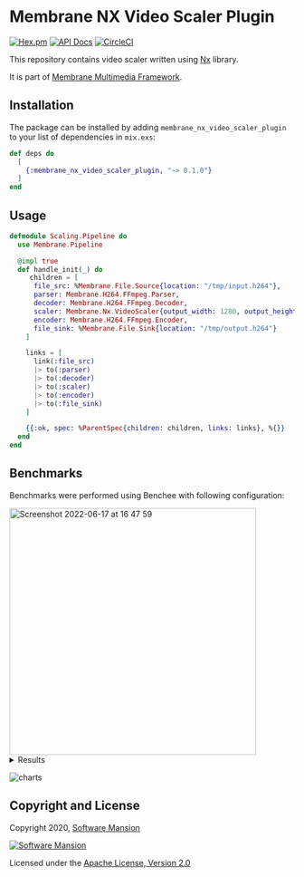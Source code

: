 # Membrane NX Video Scaler Plugin

[![Hex.pm](https://img.shields.io/hexpm/v/membrane_nx_video_scaler_plugin.svg)](https://hex.pm/packages/membrane_nx_video_scaler_plugin)
[![API Docs](https://img.shields.io/badge/api-docs-yellow.svg?style=flat)](https://hexdocs.pm/membrane_nx_video_scaler_plugin)
[![CircleCI](https://circleci.com/gh/membraneframework/membrane_nx_video_scaler_plugin.svg?style=svg)](https://circleci.com/gh/membraneframework/membrane_nx_video_scaler_plugin)

This repository contains video scaler written using [Nx](https://github.com/elixir-nx/nx) library.

It is part of [Membrane Multimedia Framework](https://membraneframework.org).

## Installation

The package can be installed by adding `membrane_nx_video_scaler_plugin` to your list of dependencies in `mix.exs`:

```elixir
def deps do
  [
    {:membrane_nx_video_scaler_plugin, "~> 0.1.0"}
  ]
end
```

## Usage

```elixir
defmodule Scaling.Pipeline do
  use Membrane.Pipeline

  @impl true
  def handle_init(_) do
     children = [
      file_src: %Membrane.File.Source{location: "/tmp/input.h264"},
      parser: Membrane.H264.FFmpeg.Parser,
      decoder: Membrane.H264.FFmpeg.Decoder,
      scaler: Membrane.Nx.VideoScaler{output_width: 1280, output_height: 720},
      encoder: Membrane.H264.FFmpeg.Encoder,
      file_sink: %Membrane.File.Sink{location: "/tmp/output.h264"}
    ]

    links = [
      link(:file_src)
      |> to(:parser)
      |> to(:decoder)
      |> to(:scaler)
      |> to(:encoder)
      |> to(:file_sink)
    ]

    {{:ok, spec: %ParentSpec{children: children, links: links}, %{}}
  end
end
```

## Benchmarks

Benchmarks were performed using Benchee with following configuration:

<img width="436" alt="Screenshot 2022-06-17 at 16 47 59" src="https://user-images.githubusercontent.com/25062706/174323628-c4a2c225-3ce8-4384-a044-87227a5250c8.png">

<details>
<summary markdown="span">Results</summary>
  
<img width="717" alt="to_1280x720" src="https://user-images.githubusercontent.com/25062706/174434869-3c4b2ae1-a89a-4fd6-b7be-6b32628e2d39.png">
 
![to_960x540](https://user-images.githubusercontent.com/25062706/174434927-bb2098f7-d5ef-42c9-86c4-aef4adecb53d.png)
  
![to_640x360](https://user-images.githubusercontent.com/25062706/174434937-10c6b2bc-8d70-4fad-83c6-b820466ddde8.png)
  
![to_480x270](https://user-images.githubusercontent.com/25062706/174434939-82b8ad56-61b4-4fd9-ac0f-7d4c8a5920fa.png)
  
![to_320x180](https://user-images.githubusercontent.com/25062706/174434941-b32725da-27b8-483d-b59b-9d9d4353d321.png)
  
![to_640x480](https://user-images.githubusercontent.com/25062706/174434943-8c302401-6852-49ad-8b2c-8abaf757e5e3.png)

</details>

![charts](https://user-images.githubusercontent.com/25062706/174434889-024e6931-1807-4933-a081-0e565fdc9249.png)

## Copyright and License


Copyright 2020, [Software Mansion](https://swmansion.com/?utm_source=git&utm_medium=readme&utm_campaign=membrane_template_plugin)

[![Software Mansion](https://logo.swmansion.com/logo?color=white&variant=desktop&width=200&tag=membrane-github)](https://swmansion.com/?utm_source=git&utm_medium=readme&utm_campaign=membrane_nx_video_scaler_plugin)

Licensed under the [Apache License, Version 2.0](LICENSE)
